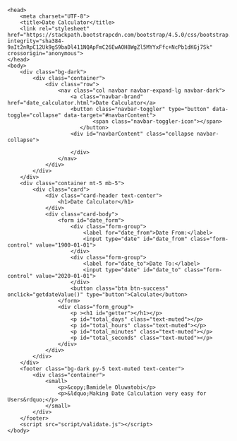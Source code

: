 <html>
    
    <head>
        <meta charset="UTF-8">
        <title>Date Calculator</title>
        <link rel="stylesheet" href="https://stackpath.bootstrapcdn.com/bootstrap/4.5.0/css/bootstrap.min.css" integrity="sha384-9aIt2nRpC12Uk9gS9baDl411NQApFmC26EwAOH8WgZl5MYYxFfc+NcPb1dKGj7Sk" crossorigin="anonymous">
    </head>
    <body>
        <div class="bg-dark">
            <div class="container">
                <div class="row">
                    <nav class="col navbar navbar-expand-lg navbar-dark">
                        <a class="navbar-brand" href="date_calculator.html">Date Calculator</a>
                        <button class="navbar-toggler" type="button" data-toggle="collapse" data-target="#navbarContent">
                               <span class="navbar-toggler-icon"></span>
                           </button>
                        <div id="navbarContent" class="collapse navbar-collapse">
                           
                        </div>
                    </nav>
                </div>
            </div>
        </div>
        <div class="container mt-5 mb-5">
            <div class="card">
                <div class="card-header text-center">
                    <h1>Date Calculator</h1>
                </div>
                <div class="card-body">
                    <form id="date_form">
                        <div class="form-group">
                            <label for="date_from">Date From:</label>
                            <input type="date" id="date_from" class="form-control" value="1900-01-01">
                        </div>
                        <div class="form-group">
                            <label for="date_to">Date To:</label>
                            <input type="date" id="date_to" class="form-control" value="2020-01-01">
                        </div>
                        <button class="btn btn-success" onclick="getdateValue()" type="button">Calculate</button>
                    </form>
                    <div class="form_group">
                        <p ><h1 id="getter"></h1></p>
                        <p id="total_days" class="text-muted"></p>
                        <p id="total_hours" class="text-muted"></p>
                        <p id="total_minutes" class="text-muted"></p>
                        <p id="total_seconds" class="text-muted"></p>
                    </div>
                </div>
            </div>
        </div>
        <footer class="bg-dark py-5 text-muted text-center">
            <div class="container">
                <small>
                    <p>&copy;Bamidele Oluwatobi</p>
                    <p>&ldquo;Making Date Calculation very easy for Users&rdquo;</p>
                </small>
            </div>
        </footer>
        <script src="script/validate.js"></script>
    </body>
</html>
